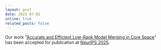 ```yaml
---
layout: post
date: 2025-07-02
inline: true
related_posts: false
---
```


Our work "[Accurate and Efficient Low-Rank Model Merging in Core Space](https://arxiv.org/abs/2509.17786)" has been accepted for publication at [NeurIPS 2025](https://neurips.cc/Conferences/2025).
